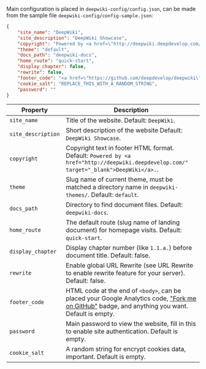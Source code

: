 
Main configuration is placed in `deepwiki-config/config.json`, can be made from the sample file `deepwiki-config/config-sample.json`:

```json
{
	"site_name": "DeepWiki",
	"site_description": "DeepWiki Showcase",
	"copyright": "Powered by <a href=\"http://deepwiki.deepdevelop.com/\" target=\"_blank\">DeepWiki</a>.",
	"theme": "default",
	"docs_path": "deepwiki-docs",
	"home_route": "quick-start",
	"display_chapter": false,
	"rewrite": false,
	"footer_code": "<a href=\"https://github.com/deepdevelop/deepwiki\" target=\"_blank\" rel\"nofollow\"><img style=\"position: absolute; top: 0; right: 0; border: 0; z-index: 1000;\" src=\"https://camo.githubusercontent.com/38ef81f8aca64bb9a64448d0d70f1308ef5341ab/68747470733a2f2f73332e616d617a6f6e6177732e636f6d2f6769746875622f726962626f6e732f666f726b6d655f72696768745f6461726b626c75655f3132313632312e706e67\" alt=\"Fork me on GitHub\" data-canonical-src=\"https://s3.amazonaws.com/github/ribbons/forkme_right_darkblue_121621.png\"></a>",
	"cookie_salt": "REPLACE_THIS_WITH_A_RANDOM_STRING",
	"password": ""
}
```

Property | Description
--- | ---
`site_name` | Title of the website. Default: `DeepWiki`.
`site_description` | Short description of the website Default: `DeepWiki Showcase`.
`copyright` | Copyright text in footer HTML format. Default: `Powered by <a href="http://deepwiki.deepdevelop.com/" target="_blank">DeepWiki</a>.`.
`theme` | Slug name of current theme, must be matched a directory name in `deepwiki-themes/`. Default: `default`.
`docs_path` | Directory to find document files. Default: `deepwiki-docs`.
`home_route` | The default route (slug name of landing document) for homepage visits. Default: `quick-start`.
`display_chapter` | Display chapter number (like `1.1.a.`) before document title. Default: false.
`rewrite` | Enable global URL Rewrite (see URL Rewrite to enable rewrite feature for your server). Default: false.
`footer_code` | HTML code at the end of `<body>`, can be placed your Google Analytics code, ["Fork me on GitHub"](https://github.com/blog/273-github-ribbons) badge, and anything you want. Default is empty.
`password` | Main password to view the website, fill in this to enable site authentication. Default is empty.
`cookie_salt` | A random string for encrypt cookies data, important. Default is empty.
